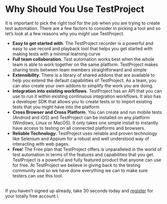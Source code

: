 # Why Should You Use TestProject

It is important to pick the right tool for the job when you are trying to create test automation. There are a few factors to consider in picking a tool and so let’s look at a few reasons why you might use TestProject.

* **Easy to get started with**. The TestProject recorder is a powerful and easy to use record and playback tool that helps you get started with making tests with a minimal learning curve
* **Full team collaboration.** Test automation works best when the whole team is able to work together on the same platform. TestProject makes sharing tests between team members straightforward and simple
* **Extensibility**. There is a library of shared addons that are available to help you extend the default capabilities of TestProject. As a team, you can also create your own addons to simplify the work you are doing.
* **Integration into existing workflows**. TestProject has an API that you can use to run it within existing continuous integration workflows. It also has a developer SDK that allows you to create tests or to import existing tests that you might have into the platform
* **Cross Browser and Cross Platform**. You can create and run mobile tests (Android and iOS) and TestProject can be installed on any platform (Windows, Linux or MacOS). It only takes one simple install to instantly have access to testing on all connected platforms and browsers.
* **Reliable Technology.** TestProject uses reliable and proven technology like Selenium and Appium for a robust and well understood way of interacting with web pages.&#x20;
* **Free**! The Free plan that TestProject offers is unparalleled in the world of test automation in terms of the features and capabilities that you get. TestProject is a powerful and fully featured product that anyone can use for free. At TestProject we believe in giving back to the testing community and so we have done everything we can to make sure testers can use this tool.

\
If you haven’t signed up already, take 30 seconds today and [register](https://app.testproject.io/signup/) for your totally free account.\
